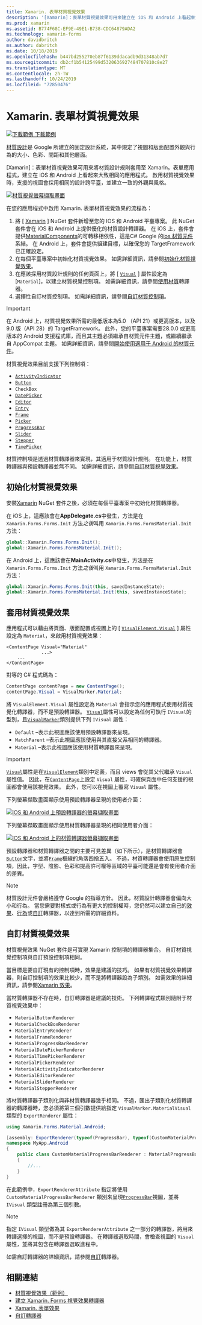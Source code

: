 ```yaml
---
title: Xamarin. 表單材質視覺效果
description: '[Xamarin]：表單材質視覺效果可用來建立在 iOS 和 Android 上看起來大致相同的 Xamarin. Forms 應用程式。'
ms.prod: xamarin
ms.assetid: B774F68C-EF9E-49E1-B738-CDC64879ADA2
ms.technology: xamarin-forms
author: davidbritch
ms.author: dabritch
ms.date: 10/18/2019
ms.openlocfilehash: b447bd255270eb87f6139ddacadb9d31348ab7d7
ms.sourcegitcommit: db2cf1b54125499d5320636927484707810c8e27
ms.translationtype: MT
ms.contentlocale: zh-TW
ms.lasthandoff: 10/24/2019
ms.locfileid: "72850476"
---
```

# <a name="xamarinforms-material-visual"></a>Xamarin. 表單材質視覺效果

[![下載範例](~/media/shared/download.png) 下載範例](https://docs.microsoft.com/samples/xamarin/xamarin-forms-samples/userinterface-visualdemos)

[材質設計](https://material.io)是 Google 所建立的固定設計系統，其中規定了視圖和版面配置外觀與行為的大小、色彩、間距和其他層面。

[Xamarin]：表單材質視覺效果可用來將材質設計規則套用至 Xamarin。表單應用程式，建立在 iOS 和 Android 上看起來大致相同的應用程式。 啟用材質視覺效果時，支援的視圖會採用相同的設計跨平臺，並建立一致的外觀與風格。

[![材質視覺螢幕擷取畫面](material-visual-images/material-visual-cropped.png)](material-visual-images/material-visual.png#lightbox)

在您的應用程式中啟用 Xamarin. 表單材質視覺效果的流程為：

1. 將 [ [Xamarin](https://www.nuget.org/packages/Xamarin.Forms.Visual.Material/) ] NuGet 套件新增至您的 IOS 和 Android 平臺專案。 此 NuGet 套件會在 iOS 和 Android 上提供優化的材質設計轉譯器。 在 iOS 上，套件會提供[MaterialComponents](https://www.nuget.org/packages/Xamarin.iOS.MaterialComponents)的可轉移相依性，這是C# Google 的[ios 材質元件](https://material.io/develop/ios/)系結。 在 Android 上，套件會提供組建目標，以確保您的 TargetFramework 已正確設定。
1. 在每個平臺專案中初始化材質視覺效果。 如需詳細資訊，請參閱[初始化材質視覺效果](#initialize-material-visual)。
1. 在應該採用材質設計規則的任何頁面上，將 [ [`Visual`](xref:Xamarin.Forms.VisualElement.Visual) ] 屬性設定為 [`Material`]，以建立材質視覺控制項。 如需詳細資訊，請參閱[使用材質](#apply-material-visual)轉譯器。
1. 選擇性自訂材質控制項。 如需詳細資訊，請參閱[自訂材質控制項](#customize-material-visual)。

> [!IMPORTANT]
> 在 Android 上，材質視覺效果所需的最低版本為5.0 （API 21）或更高版本，以及9.0 版（API 28）的 TargetFramework。 此外，您的平臺專案需要28.0.0 或更高版本的 Android 支援程式庫，而且其主題必須繼承自材質元件主題，或繼續繼承自 AppCompat 主題。 如需詳細資訊，請參閱[開始使用適用于 Android 的材質元件](https://github.com/material-components/material-components-android/blob/master/docs/getting-started.md)。

材質視覺效果目前支援下列控制項：

- [`ActivityIndicator`](xref:Xamarin.Forms.ActivityIndicator)
- [`Button`](xref:Xamarin.Forms.Button)
- `CheckBox`
- [`DatePicker`](xref:Xamarin.Forms.DatePicker)
- [`Editor`](xref:Xamarin.Forms.Editor)
- [`Entry`](xref:Xamarin.Forms.Entry)
- [`Frame`](xref:Xamarin.Forms.Frame)
- [`Picker`](xref:Xamarin.Forms.Picker)
- [`ProgressBar`](xref:Xamarin.Forms.ProgressBar)
- [`Slider`](xref:Xamarin.Forms.Slider)
- [`Stepper`](xref:Xamarin.Forms.Stepper)
- [`TimePicker`](xref:Xamarin.Forms.TimePicker)

材質控制項是透過材質轉譯器來實現，其適用于材質設計規則。 在功能上，材質轉譯器與預設轉譯器並無不同。 如需詳細資訊，請參閱[自訂材質視覺效果](#customize-material-visual)。

## <a name="initialize-material-visual"></a>初始化材質視覺效果

安裝[Xamarin](https://www.nuget.org/packages/Xamarin.Forms.Visual.Material/) NuGet 套件之後，必須在每個平臺專案中初始化材質轉譯器。

在 iOS 上，這應該會在**AppDelegate.cs**中發生，方法是在 `Xamarin.Forms.Forms.Init` 方法*之後*叫用 `Xamarin.Forms.FormsMaterial.Init` 方法：

```csharp
global::Xamarin.Forms.Forms.Init();
global::Xamarin.Forms.FormsMaterial.Init();
```

在 Android 上，這應該會在**MainActivity.cs**中發生，方法是在 `Xamarin.Forms.Forms.Init` 方法*之後*叫用 `Xamarin.Forms.FormsMaterial.Init` 方法：

```csharp
global::Xamarin.Forms.Forms.Init(this, savedInstanceState);
global::Xamarin.Forms.FormsMaterial.Init(this, savedInstanceState);
```

## <a name="apply-material-visual"></a>套用材質視覺效果

應用程式可以藉由將頁面、版面配置或視圖上的 [ [`VisualElement.Visual`](xref:Xamarin.Forms.VisualElement.Visual) ] 屬性設定為 `Material`，來啟用材質視覺效果：

```xaml
<ContentPage Visual="Material"
             ...>
    ...
</ContentPage>
```

對等的 C# 程式碼為：

```csharp
ContentPage contentPage = new ContentPage();
contentPage.Visual = VisualMarker.Material;
```

將 `VisualElement.Visual` 屬性設定為 `Material` 會指示您的應用程式使用材質視覺化轉譯器，而不是預設轉譯器。 [`Visual`](xref:Xamarin.Forms.VisualElement.Visual)屬性可以設定為任何可執行 `IVisual`的型別，且[`VisualMarker`](xref:Xamarin.Forms.VisualMarker)類別提供下列 `IVisual` 屬性：

- `Default` –表示此視圖應該使用預設轉譯器來呈現。
- `MatchParent` –表示此視圖應該使用與其直接父系相同的轉譯器。
- `Material` –表示此視圖應該使用材質轉譯器來呈現。

> [!IMPORTANT]
> [`Visual`](xref:Xamarin.Forms.VisualElement.Visual)屬性是在[`VisualElement`](xref:Xamarin.Forms.VisualElement)類別中定義，而且 views 會從其父代繼承 `Visual` 屬性值。 因此，在[`ContentPage`](xref:Xamarin.Forms.ContentPage)上設定 `Visual` 屬性，可確保頁面中任何支援的視圖都會使用該視覺效果。 此外，您可以在視圖上覆寫 `Visual` 屬性。

下列螢幕擷取畫面顯示使用預設轉譯器呈現的使用者介面：

[![IOS 和 Android 上預設轉譯器的螢幕擷取畫面](material-visual-images/default-renderers.png "使用預設轉譯器的視圖")](material-visual-images/default-renderers-large.png#lightbox)

下列螢幕擷取畫面顯示使用材質轉譯器呈現的相同使用者介面：

[![IOS 和 Android 上的材質轉譯器螢幕擷取畫面](material-visual-images/material-renderers.png "使用材質轉譯器的視圖")](material-visual-images/material-renderers-large.png#lightbox)

預設轉譯器和材質轉譯器之間的主要可見差異（如下所示），是材質轉譯器會[`Button`](xref:Xamarin.Forms.Button)文字，並將[`Frame`](xref:Xamarin.Forms.Frame)框線的角落四捨五入。 不過，材質轉譯器會使用原生控制項，因此，字型、陰影、色彩和提高許可權等區域的平臺可能還是會有使用者介面的差異。

> [!NOTE]
> 材質設計元件會嚴格遵守 Google 的指導方針。 因此，材質設計轉譯器會偏向大小和行為。 當您需要對樣式或行為有更大的控制權時，您仍然可以建立自己的[效果](~/xamarin-forms/app-fundamentals/effects/index.md)、[行為](~/xamarin-forms/app-fundamentals/behaviors/index.md)或[自訂](~/xamarin-forms/app-fundamentals/custom-renderer/index.md)轉譯器，以達到所需的詳細資料。

## <a name="customize-material-visual"></a>自訂材質視覺效果

材質視覺效果 NuGet 套件是可實現 Xamarin 控制項的轉譯器集合。 自訂材質視覺控制項與自訂預設控制項相同。

當目標是要自訂現有的控制項時，效果是建議的技巧。 如果有材質視覺效果轉譯器，則自訂控制項的效果比較少，而不是將轉譯器設為子類別。 如需效果的詳細資訊，請參閱[Xamarin 效果](~/xamarin-forms/app-fundamentals/effects/index.md)。

當材質轉譯器不存在時，自訂轉譯器是建議的技術。 下列轉譯程式類別隨附于材質視覺效果中：

- `MaterialButtonRenderer`
- `MaterialCheckBoxRenderer`
- `MaterialEntryRenderer`
- `MaterialFrameRenderer`
- `MaterialProgressBarRenderer`
- `MaterialDatePickerRenderer`
- `MaterialTimePickerRenderer`
- `MaterialPickerRenderer`
- `MaterialActivityIndicatorRenderer`
- `MaterialEditorRenderer`
- `MaterialSliderRenderer`
- `MaterialStepperRenderer`

將材質轉譯器子類別化與非材質轉譯器幾乎相同。 不過，匯出子類別化材質轉譯器的轉譯器時，您必須將第三個引數提供給指定 `VisualMarker.MaterialVisual` 類型的 `ExportRenderer` 屬性：

```csharp
using Xamarin.Forms.Material.Android;

[assembly: ExportRenderer(typeof(ProgressBar), typeof(CustomMaterialProgressBarRenderer), new[] { typeof(VisualMarker.MaterialVisual) })]
namespace MyApp.Android
{
    public class CustomMaterialProgressBarRenderer : MaterialProgressBarRenderer
    {
        //...
    }
}
```

在此範例中，`ExportRendererAttribute` 指定將使用 `CustomMaterialProgressBarRenderer` 類別來呈現[`ProgressBar`](xref:Xamarin.Forms.ProgressBar)視圖，並將 `IVisual` 類型註冊為第三個引數。

> [!NOTE]
> 指定 `IVisual` 類型做為其 `ExportRendererAttribute` 之一部分的轉譯器，將用來轉譯選擇的視圖，而不是預設轉譯器。 在轉譯器選取時間，會檢查視圖的 `Visual` 屬性，並將其包含在轉譯器選取進程中。

如需自訂轉譯器的詳細資訊，請參閱[自訂](~/xamarin-forms/app-fundamentals/custom-renderer/index.md)轉譯器。

## <a name="related-links"></a>相關連結

- [材質視覺效果（範例）](https://docs.microsoft.com/samples/xamarin/xamarin-forms-samples/userinterface-visualdemos)
- [建立 Xamarin. Forms 視覺效果轉譯器](create.md)
- [Xamarin. 表單效果](~/xamarin-forms/app-fundamentals/effects/index.md)
- [自訂轉譯器](~/xamarin-forms/app-fundamentals/custom-renderer/index.md)
